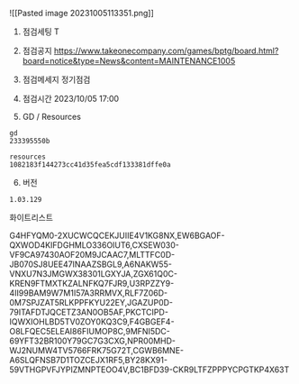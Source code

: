 


![[Pasted image 20231005113351.png]]



1. 점검세팅 T

2. 점검공지
	https://www.takeonecompany.com/games/bptg/board.html?board=notice&type=News&content=MAINTENANCE1005

3. 점검메세지
	정기점검

4. 점검시간
	2023/10/05 17:00

5. GD / Resources
```
gd
233395550b

resources
1082183f144273cc41d35fea5cdf133381dffe0a
```


6. 버전
```
1.03.129
```



화이트리스트

G4HFYQM0-2XUCWCQCEKJUIIE4V1KG8NX,EW6BGAOF-QXWOD4KIFDGHMLO336OIUT6,CXSEW030-VF9CA97430AOF20M9JCAAC7,MLTTFC0D-JB070SJ8UEE47INAAZSBGL9,A6NAKW55-VNXU7N3JMGWX38301LGXYJA,ZGX61Q0C-KREN9FTMXTKZALNFKQ7FJR9,U3RPZZY9-4II99BAM9W7M1I57A3RRMVX,RLF7Z06D-0M7SPJZAT5RLKPPFKYU22EY,JGAZUP0D-79ITAFDTJQCETZ3AN0OB5AF,PKCTCIPD-IQWXIOHLBD5TV0ZOY0KQ3C9,F4GBGEF4-O8LFQEC5ELEAI86FIUMOP8C,9MFNI5DC-69YFT32BR100Y79GC7G3CXG,NPR00MHD-WJ2NUMW4TV5766FRK75G72T,CGWB6MNE-A6SLQFNSB7D1TOZCEJX1RF5,BY28KX91-59VTHGPVFJYPIZMNPTEOO4V,BC1BFD39-CKR9LTFZPPPYCPGTKP4X63T